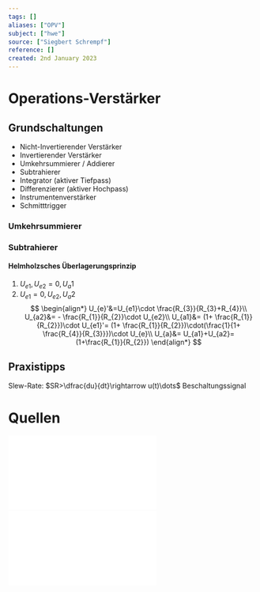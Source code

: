 ```yaml
---
tags: []
aliases: ["OPV"]
subject: ["hwe"]
source: ["Siegbert Schrempf"]
reference: []
created: 2nd January 2023
---
```


# Operations-Verstärker

## Grundschaltungen
- Nicht-Invertierender Verstärker
- Invertierender Verstärker
- Umkehrsummierer / Addierer
- Subtrahierer
- Integrator (aktiver Tiefpass)
- Differenzierer (aktiver Hochpass)
- Instrumentenverstärker
- Schmitttrigger

### Umkehrsummierer
### Subtrahierer
#### Helmholzsches Überlagerungsprinzip

1) $U_{e1},U_{e2}=0, U_{a}1$
2) $U_{e1}=0, U_{e2}, U_{a}2$
$$
\begin{align*}
U_{e}'&=U_{e1}\cdot \frac{R_{3}}{R_{3}+R_{4}}\\
U_{a2}&= - \frac{R_{1}}{R_{2}}\cdot U_{e2}\\
U_{a1}&= (1+ \frac{R_{1}}{R_{2}})\cdot U_{e1}'= (1+ \frac{R_{1}}{R_{2}})\cdot(\frac{1}{1+ \frac{R_{4}}{R_{3}}})\cdot U_{e}\\
U_{a}&= U_{a1}+U_{a2}=(1+\frac{R_{1}}{R_{2}})
\end{align*}
$$

## Praxistipps
Slew-Rate: $SR>\dfrac{du}{dt}\rightarrow u(t)\dots$ Beschaltungssignal 

# Quellen
![OPV](assets/pdf/OPV.pdf)
![OPV Grundschaltungen](assets/pdf/OPV%20Grundschaltungen.pdf)